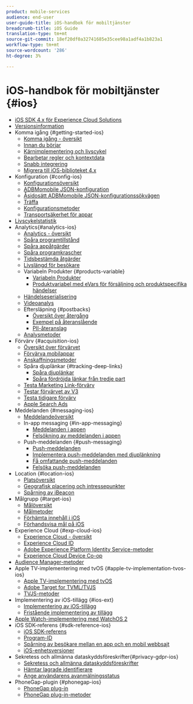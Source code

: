 ```yaml
---
product: mobile-services
audience: end-user
user-guide-title: iOS-handbok för mobiltjänster
breadcrumb-title: iOS Guide
translation-type: tm+mt
source-git-commit: 18ef20df0a32741685e35cee98a1adf4a1b823a1
workflow-type: tm+mt
source-wordcount: '286'
ht-degree: 3%

---
```



# iOS-handbok för mobiltjänster {#ios}

+ [iOS SDK 4.x för Experience Cloud Solutions](overview.md)
+ [Versionsinformation](rel-notes.md)
+ Komma igång {#getting-started-ios}
   + [Komma igång - översikt](getting-started/getting-started.md)
   + [Innan du börjar](getting-started/requirements.md)
   + [Kärnimplementering och livscykel](getting-started/dev-qs.md)
   + [Bearbetar regler och kontextdata](getting-started/proc-rules.md)
   + [Snabb integrering](getting-started/swift-integration.md)
   + [Migrera till iOS-biblioteket 4.x](getting-started/migration-v3.md)
+ Konfiguration {#config-ios}
   + [Konfigurationsöversikt](configuration/configuration.md)
   + [ADBMomobile JSON-konfiguration](configuration/json-config/json-config.md)
   + [Åsidosätt ADBMomobile JSON-konfigurationssökvägen](configuration/json-config/json-config-remote.md)
   + [Träffa](configuration/hit-batching.md)
   + [Konfigurationsmetoder](configuration/sdk-methods.md)
   + [Transportsäkerhet för appar](configuration/app-transport-security.md)
+ [Livscykelstatistik](metrics.md)
+ Analytics{#analytics-ios} 
   + [Analytics - översikt](analytics-main/analytics-main.md)
   + [Spåra programtillstånd](analytics-main/states.md)
   + [Spåra appåtgärder](analytics-main/actions.md)
   + [Spåra programkrascher](analytics-main/crashes.md)
   + [Tidsbestämda åtgärder](analytics-main/timed-actions.md)
   + [Livslängd för besökare](analytics-main/lifetime-value.md)
   + Variabeln Produkter {#products-variable}
      + [Variabeln Produkter](analytics-main/products/products.md)
      + [Produktvariabel med eVars för försäljning och produktspecifika händelser](analytics-main/products/products-variable-evars-events.md)
   + [Händelseserialisering](analytics-main/event-serialization.md)
   + [Videoanalys](analytics-main/video-qs.md)
   + Eftersläpning {#postbacks}
      + [Översikt över återgång](analytics-main/postback/postback.md)
      + [Exempel på återanslående](analytics-main/postback/postback-example.md)
      + [PII-återanslag](analytics-main/postback/c-pii-postbacks.md)
   + [Analysmetoder](analytics-main/analytics-methods.md)
+ Förvärv {#acquisition-ios}
   + [Översikt över förvärvet](acquisition-main/acquisition-main.md)
   + [Förvärva mobilappar](acquisition-main/acquisition.md)
   + [Anskaffningsmetoder](acquisition-main/c-acquisition-methods.md)
   + Spåra djuplänkar {#tracking-deep-links}
      + [Spåra djuplänkar](acquisition-main/tracking-deep-links/tracking-deep-links.md)
      + [Spåra fördröjda länkar från tredje part](acquisition-main/tracking-deep-links/c-tracking-3rd-party-deep-deferred-links.md)
   + [Testa Marketing Link-förvärv](acquisition-main/t-testing-marketing-link-acquisition.md)
   + [Testar förvärvet av V3](acquisition-main/t-testing-version-3-acquisition.md)
   + [Testa tidigare förvärv](acquisition-main/t-testing-acquisition.md)
   + [Apple Search Ads](acquisition-main/c-apple-search-ads.md)
+ Meddelanden {#messaging-ios}
   + [Meddelandeöversikt](messaging-main/messaging-main.md)
   + In-app messaging {#in-app-messaging}
      + [Meddelanden i appen](messaging-main/messaging/messaging.md)
      + [Felsökning av meddelanden i appen](messaging-main/messaging/in-apps-ts.md)
   + Push-meddelanden {#push-messaging}
      + [Push-meddelanden](messaging-main/push-messaging/push-messaging.md)
      + [Implementera push-meddelanden med djuplänkning](messaging-main/push-messaging/t-mob-imp-push-deeplinking-ios-4x.md)
      + [Få omfattande push-meddelanden](messaging-main/push-messaging/c-set-up-rich-push-notif-ios.md)
      + [Felsöka push-meddelanden](messaging-main/push-messaging/c-troubleshooting-push-messaging.md)
+ Location {#location-ios}
   + [Platsöversikt](location/location.md)
   + [Geografisk placering och intressepunkter](location/geo-poi.md)
   + [Spårning av iBeacon](location/ibeacon.md)
+ Målgrupp {#target-ios}
   + [Målöversikt](target-main/target-main.md)
   + [Målmetoder](target-main/c-target-methods.md)
   + [Förhämta innehåll i iOS](target-main/c-mob-target-prefetch-ios.md)
   + [Förhandsvisa mål på iOS](target-main/c-mob-target-preview-ios.md)
+ Experience Cloud {#exp-cloud-ios}
   + [Experience Cloud - översikt](marketing-cloud/marketing-cloud.md)
   + [Experience Cloud ID](marketing-cloud/mcvid.md)
   + [Adobe Experience Platform Identity Service-metoder](marketing-cloud/mc-methods.md)
   + [Experience Cloud Device Co-op](marketing-cloud/t-mob-mc-device-coop-ios-.md)
+ [Audience Manager-metoder](amm/aam-methods.md)
+ Apple TV-implementering med tvOS {#apple-tv-implementation-tvos-ios}
   + [Apple TV-implementering med tvOS](apple-tv-implementation-tvos/apple-tv-implementation-tvos.md)
   + [Adobe Target for TVML/TVJS](apple-tv-implementation-tvos/target-for-tvml-tvjs.md)
   + [TVJS-metoder](apple-tv-implementation-tvos/tvjs-methods.md)
+ Implementering av iOS-tillägg {#ios-ext}
   + [Implementering av iOS-tillägg](ios-ext/ios-ext.md)
   + [Fristående implementering av tillägg](ios-ext/c-stand-alone-extension-implementation.md)
+ [Apple Watch-implementering med WatchOS 2](apple-watch-implementation-watchkit.md)
+ iOS SDK-referens {#sdk-reference-ios}
   + [iOS SDK-referens](reference/reference.md)
   + [Program-ID](reference/app-ids.md)
   + [Spårning av besökare mellan en app och en mobil webbsajt](reference/hybrid-app.md)
   + [iOS-enhetsversioner](reference/device-versions.md)
+ Sekretess och allmänna dataskyddsföreskrifter{#privacy-gdpr-ios}
   + [Sekretess och allmänna dataskyddsföreskrifter](c-mob-privacy-gdpr-ios/c-mob-privacy-gdpr-ios.md)
   + [Hämtar lagrade identifierare](c-mob-privacy-gdpr-ios/c-mob-gdpr-ret-stored-ids-ios.md)
   + [Ange användarens avanmälningsstatus](c-mob-privacy-gdpr-ios/privacy.md)
+ PhoneGap-plugin {#phonegap-ios}
   + [PhoneGap plug-in](phonegap/phonegap.md)
   + [PhoneGap plug-in-metoder](phonegap/phonegap-methods.md)
